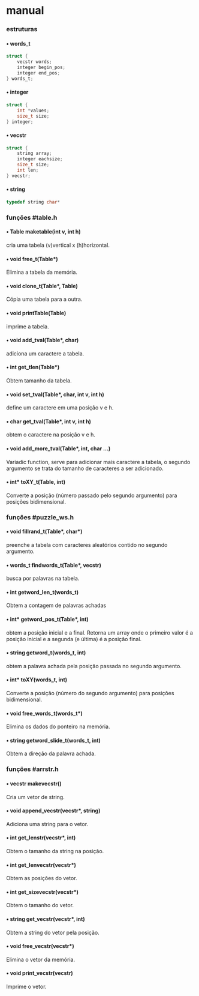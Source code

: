 # manual
### estruturas
#### • words_t
```C
struct {
	vecstr words;
	integer begin_pos;
	integer end_pos;
} words_t;
```

#### • integer
```C
struct {
	int *values;
	size_t size;
} integer;
```

#### • vecstr
```C
struct {
	string array;
	integer eachsize;
	size_t size;
	int len;
} vecstr;
```

#### • string
```C
typedef string char*
```

### funções #table.h
#### • Table maketable(int v, int h)
 cria uma tabela (v)vertical x (h)horizontal.
 
 #### • void free_t(Table*)
 Elimina a tabela da memória.
 
 #### • void clone_t(Table*, Table)
 Cópia uma tabela para a outra.

#### • void printTable(Table)
 imprime a tabela.

#### • void add_tval(Table*, char)
 adiciona um caractere a tabela.

#### • int get_tlen(Table*)
Obtem tamanho da tabela.

#### • void set_tval(Table*, char, int v, int h)
 define um caractere em uma posição v e h.


#### • char get_tval(Table*, int v, int h)
 obtem o caractere na posição v e h.
 
 #### • void add_more_tval(Table*, int, char ...)
 Variadic function, serve para adicionar mais caractere a tabela, o segundo argumento se trata do tamanho de caracteres a ser adicionado.
 
 #### • int* toXY_t(Table, int)
 Converte a posição (número passado pelo segundo argumento) para posições bidimensional.
 
 ### funções #puzzle_ws.h

#### • void fillrand_t(Table*, char*)
 preenche a tabela com caracteres aleatórios contido no segundo argumento.

#### • words_t findwords_t(Table*, vecstr)
 busca por palavras na tabela.
 
 #### • int getword_len_t(words_t)
 Obtem a contagem de palavras achadas

#### • int* getword_pos_t(Table*, int)
 obtem a posição inicial e a final. Retorna um array onde o primeiro valor é a posição inicial e a segunda (e última) é a posição final.

#### • string getword_t(words_t, int)
 obtem a palavra achada pela posição passada no segundo argumento.
 
 #### • int* toXY(words_t, int)
 Converte a posição (número do segundo argumento) para posições bidimensional.
 
 #### • void free_words_t(words_t*)
 Elimina os dados do ponteiro na memória.
 
#### • string getword_slide_t(words_t, int)
Obtem a direção da palavra achada.


### funções #arrstr.h

#### • vecstr makevecstr()
Cria um vetor de string.

#### • void append_vecstr(vecstr*, string) 
Adiciona uma string para o vetor.

#### • int get_lenstr(vecstr*, int)
Obtem o tamanho da string na posição.

#### • int get_lenvecstr(vecstr*)
Obtem as posições do vetor.

#### • int get_sizevecstr(vecstr*)
Obtem o tamanho do vetor.

#### • string get_vecstr(vecstr*, int)
Obtem a string do vetor pela posição.

#### • void free_vecstr(vecstr*)
Elimina o vetor da memória.

#### • void print_vecstr(vecstr)
Imprime o vetor.
